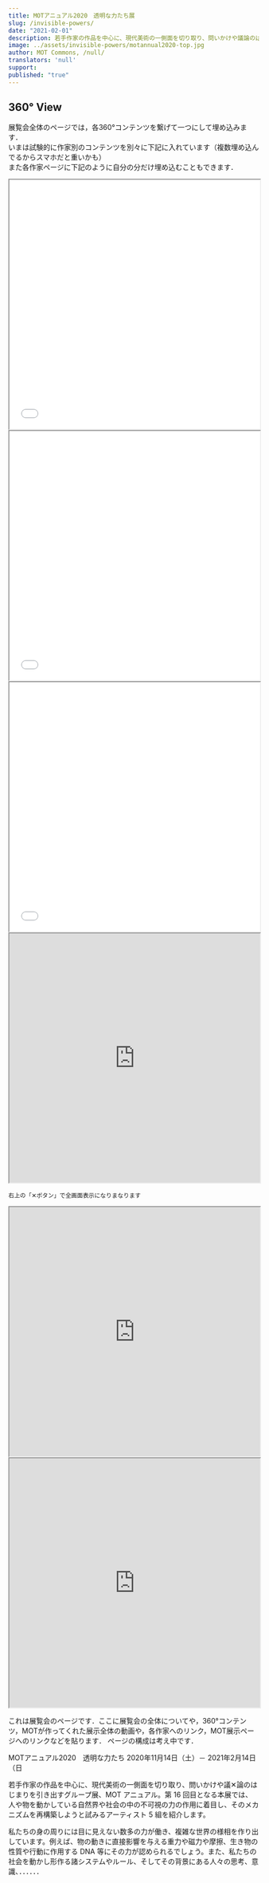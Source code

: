 ```yaml
---
title: MOTアニュアル2020　透明な力たち展
slug: /invisible-powers/
date: "2021-02-01"
description: 若手作家の作品を中心に、現代美術の一側面を切り取り、問いかけや議論のはじまりを引き出すグループ展、MOT アニュアル。第 16 回目となる本展では、人や物を動かしている自然界や社会の中の不可視の力の作用に着目し、そのメカニズムを再構築しようと試みるアーティスト 5 組を紹介します。
image: ../assets/invisible-powers/motannual2020-top.jpg
author: MOT Commons, /null/
translators: 'null'
support: 
published: "true"
---
```


## 360° View



展覧会全体のページでは，各360°コンテンツを繋げて一つにして埋め込みます．  
いまは試験的に作家別のコンテンツを別々に下記に入れています（複数埋め込んでるからスマホだと重いかも）  
また各作家ページに下記のように自分の分だけ埋め込むこともできます．

<iframe src="/spatial-media/invisible-powers/junya-kataoka+rie-iwatake/index.html" title="dummy"  width="100%" height="500px" class="expansion-width"></iframe>

<iframe src="/spatial-media/invisible-powers/goh-uozumi/index.html" title="dummy"  width="100%" height="500px" class="expansion-width"></iframe>

<iframe src="/spatial-media/invisible-powers/gaetan-kubo/index.html" title="dummy"  width="100%" height="500px" class="expansion-width"></iframe>

<!-- 
<iframe src="https://file.goh.works/app-files/index.html" title="dummy"  width="100%" height="500px" class="expansion-width"></iframe>-->


<iframe src="https://file.goh.works/spatial-media/invisible-powers/junya-kataoka+rie-iwatake/index.html" title="dummy"  width="100%" height="500px" class="expansion-width" style="margin-bottom:0px"></iframe>

<small>右上の「✕ボタン」で全画面表示になりまなります</small>

<iframe src="https://file.goh.works/spatial-media/invisible-powers/goh-uozumi/index.html" title="dummy" width="100%" height="500px" class="expansion-width"></iframe>

<iframe src="https://file.goh.works/spatial-media/invisible-powers/gaetan-kubo/index.html" title="dummy"  width="100%" height="500px" class="expansion-width"></iframe>



これは展覧会のページです．ここに展覧会の全体についてや，360°コンテンツ，MOTが作ってくれた展示全体の動画や，各作家へのリンク，MOT展示ページへのリンクなどを貼ります．
ページの構成は考え中です．


MOTアニュアル2020　透明な力たち
2020年11月14日（土）－ 2021年2月14日（日

若手作家の作品を中心に、現代美術の一側面を切り取り、問いかけや議✕論のはじまりを引き出すグループ展、MOT アニュアル。第 16 回目となる本展では、人や物を動かしている自然界や社会の中の不可視の力の作用に着目し、そのメカニズムを再構築しようと試みるアーティスト 5 組を紹介します。

私たちの身の周りには目に見えない数多の力が働き、複雑な世界の様相を作り出しています。例えば、物の動きに直接影響を与える重力や磁力や摩擦、生き物の性質や行動に作用する DNA 等にその力が認められるでしょう。また、私たちの社会を動かし形作る諸システムやルール、そしてその背景にある人々の思考、意識、．．．．．．


